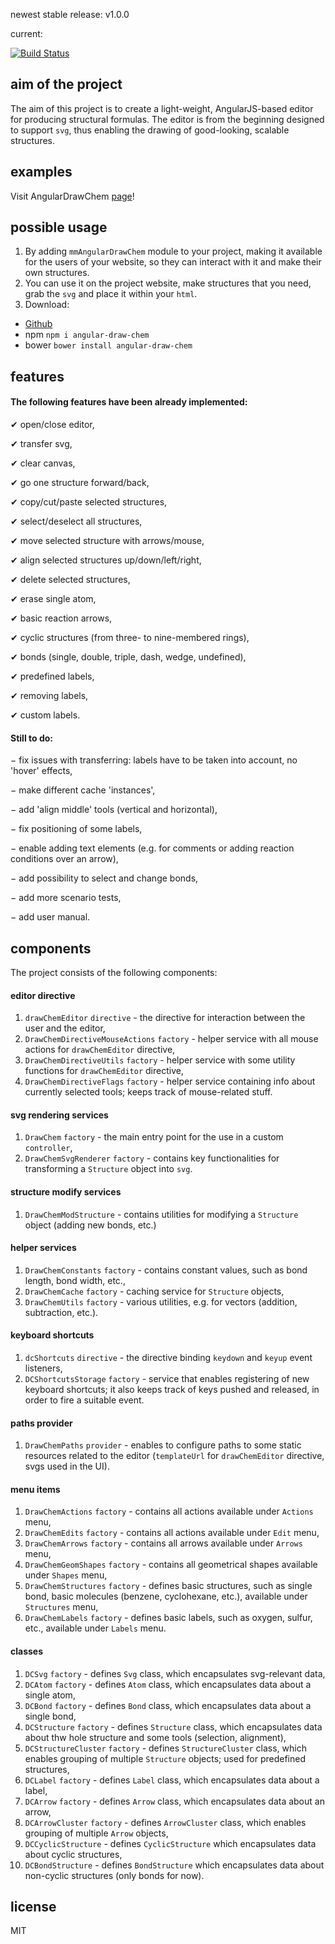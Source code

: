 newest stable release: v1.0.0

current:

[![Build Status](https://travis-ci.org/MMMalik/angular-draw-chem.svg?branch=master)](https://travis-ci.org/MMMalik/angular-draw-chem)

aim of the project
------
The aim of this project is to create a light-weight, AngularJS-based editor for producing structural formulas.
The editor is from the beginning designed to support `svg`, thus enabling the drawing of good-looking, scalable structures.

examples
------
Visit AngularDrawChem [page](http://mmmalik.github.io/angular-draw-chem/)!

possible usage
------
1. By adding `mmAngularDrawChem` module to your project, making it available for the users of your website, so they can interact with it and make their own structures.
2. You can use it on the project website, make structures that you need, grab the `svg` and place it within your `html`.
3. Download:
  * [Github](https://github.com/MMMalik/angular-draw-chem/releases)
  * npm `npm i angular-draw-chem`
  * bower `bower install angular-draw-chem`

features
------
#### The following features have been already implemented:

&#10004; open/close editor,

&#10004; transfer svg,

&#10004; clear canvas,

&#10004; go one structure forward/back,

&#10004; copy/cut/paste selected structures,

&#10004; select/deselect all structures,

&#10004; move selected structure with arrows/mouse,

&#10004; align selected structures up/down/left/right,

&#10004; delete selected structures,

&#10004; erase single atom,

&#10004; basic reaction arrows,

&#10004; cyclic structures (from three- to nine-membered rings),

&#10004; bonds (single, double, triple, dash, wedge, undefined),

&#10004; predefined labels,

&#10004; removing labels,

&#10004; custom labels.

#### Still to do:

&#8722; fix issues with transferring: labels have to be taken into account, no 'hover' effects,

&#8722; make different cache 'instances',

&#8722; add 'align middle' tools (vertical and horizontal),

&#8722; fix positioning of some labels,

&#8722; enable adding text elements (e.g. for comments or adding reaction conditions over an arrow),

&#8722; add possibility to select and change bonds,

&#8722; add more scenario tests,

&#8722; add user manual.

components
------
The project consists of the following components:

#### editor directive
1. `drawChemEditor` `directive` - the directive for interaction between the user and the editor,
2. `DrawChemDirectiveMouseActions` `factory` - helper service with all mouse actions for `drawChemEditor` directive,
3. `DrawChemDirectiveUtils` `factory` - helper service with some utility functions for `drawChemEditor` directive,
4. `DrawChemDirectiveFlags` `factory` - helper service containing info about currently selected tools; keeps track of mouse-related stuff.

#### svg rendering services
1. `DrawChem` `factory` - the main entry point for the use in a custom `controller`,
2. `DrawChemSvgRenderer` `factory` - contains key functionalities for transforming a `Structure` object into `svg`.

#### structure modify services
1. `DrawChemModStructure` - contains utilities for modifying a `Structure` object (adding new bonds, etc.)

#### helper services
1. `DrawChemConstants` `factory` - contains constant values, such as bond length, bond width, etc.,
2. `DrawChemCache` `factory` - caching service for `Structure` objects,
3. `DrawChemUtils` `factory` - various utilities, e.g. for vectors (addition, subtraction, etc.).

#### keyboard shortcuts
1. `dcShortcuts` `directive` - the directive binding `keydown` and `keyup` event listeners,
2. `DCShortcutsStorage` `factory` - service that enables registering of new keyboard shortcuts; it also keeps track of keys pushed and released, in order to fire a suitable event.

#### paths provider
1. `DrawChemPaths` `provider` - enables to configure paths to some static resources related to the editor (`templateUrl` for `drawChemEditor` directive, svgs used in the UI).

#### menu items
1. `DrawChemActions` `factory` - contains all actions available under `Actions` menu,
2. `DrawChemEdits` `factory` - contains all actions available under `Edit` menu,
3. `DrawChemArrows` `factory` - contains all arrows available under `Arrows` menu,
4. `DrawChemGeomShapes` `factory` - contains all geometrical shapes available under `Shapes` menu,
5. `DrawChemStructures` `factory` - defines basic structures, such as single bond, basic molecules (benzene, cyclohexane, etc.), available under `Structures` menu,
6. `DrawChemLabels` `factory` - defines basic labels, such as oxygen, sulfur, etc., available under `Labels` menu.

#### classes
1. `DCSvg` `factory` - defines `Svg` class, which encapsulates svg-relevant data,
2. `DCAtom` `factory` - defines `Atom` class, which encapsulates data about a single atom,
3. `DCBond` `factory` - defines `Bond` class, which encapsulates data about a single bond,
4. `DCStructure` `factory` - defines `Structure` class, which encapsulates data about thw hole structure and some tools (selection, alignment),
5. `DCStructureCluster` `factory` - defines `StructureCluster` class, which enables grouping of multiple `Structure` objects; used for predefined structures,
6. `DCLabel` `factory` - defines `Label` class, which encapsulates data about a label,
7. `DCArrow` `factory` - defines `Arrow` class, which encapsulates data about an arrow,
8. `DCArrowCluster` `factory` - defines `ArrowCluster` class, which enables grouping of multiple `Arrow` objects,
9. `DCCyclicStructure` - defines `CyclicStructure` which encapsulates data about cyclic structures,
10. `DCBondStructure` - defines `BondStructure` which encapsulates data about non-cyclic structures (only bonds for now).

license
------
MIT
